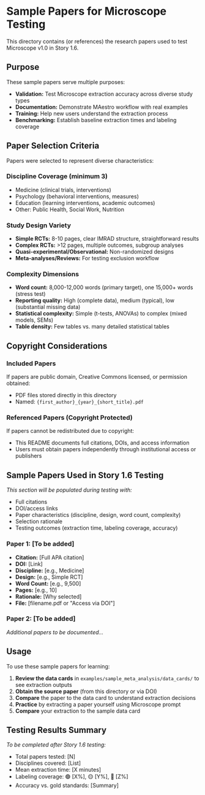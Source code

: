 # Sample Papers for Microscope Testing

<!-- Powered by BMAD™ Core -->

This directory contains (or references) the research papers used to test Microscope v1.0 in Story 1.6.

## Purpose

These sample papers serve multiple purposes:
- **Validation:** Test Microscope extraction accuracy across diverse study types
- **Documentation:** Demonstrate MAestro workflow with real examples
- **Training:** Help new users understand the extraction process
- **Benchmarking:** Establish baseline extraction times and labeling coverage

## Paper Selection Criteria

Papers were selected to represent diverse characteristics:

### Discipline Coverage (minimum 3)
- Medicine (clinical trials, interventions)
- Psychology (behavioral interventions, measures)
- Education (learning interventions, academic outcomes)
- Other: Public Health, Social Work, Nutrition

### Study Design Variety
- **Simple RCTs:** 8-10 pages, clear IMRAD structure, straightforward results
- **Complex RCTs:** >12 pages, multiple outcomes, subgroup analyses
- **Quasi-experimental/Observational:** Non-randomized designs
- **Meta-analyses/Reviews:** For testing exclusion workflow

### Complexity Dimensions
- **Word count:** 8,000-12,000 words (primary target), one 15,000+ words (stress test)
- **Reporting quality:** High (complete data), medium (typical), low (substantial missing data)
- **Statistical complexity:** Simple (t-tests, ANOVAs) to complex (mixed models, SEMs)
- **Table density:** Few tables vs. many detailed statistical tables

## Copyright Considerations

### Included Papers
If papers are public domain, Creative Commons licensed, or permission obtained:
- PDF files stored directly in this directory
- Named: `{first_author}_{year}_{short_title}.pdf`

### Referenced Papers (Copyright Protected)
If papers cannot be redistributed due to copyright:
- This README documents full citations, DOIs, and access information
- Users must obtain papers independently through institutional access or publishers

## Sample Papers Used in Story 1.6 Testing

_This section will be populated during testing with:_
- Full citations
- DOI/access links
- Paper characteristics (discipline, design, word count, complexity)
- Selection rationale
- Testing outcomes (extraction time, labeling coverage, accuracy)

### Paper 1: [To be added]
- **Citation:** [Full APA citation]
- **DOI:** [Link]
- **Discipline:** [e.g., Medicine]
- **Design:** [e.g., Simple RCT]
- **Word Count:** [e.g., 9,500]
- **Pages:** [e.g., 10]
- **Rationale:** [Why selected]
- **File:** [filename.pdf or "Access via DOI"]

### Paper 2: [To be added]

_Additional papers to be documented..._

## Usage

To use these sample papers for learning:

1. **Review the data cards** in `examples/sample_meta_analysis/data_cards/` to see extraction outputs
2. **Obtain the source paper** (from this directory or via DOI)
3. **Compare** the paper to the data card to understand extraction decisions
4. **Practice** by extracting a paper yourself using Microscope prompt
5. **Compare** your extraction to the sample data card

## Testing Results Summary

_To be completed after Story 1.6 testing:_
- Total papers tested: [N]
- Disciplines covered: [List]
- Mean extraction time: [X minutes]
- Labeling coverage: 🟢 [X%], 🟡 [Y%], 🔴 [Z%]
- Accuracy vs. gold standards: [Summary]

